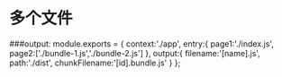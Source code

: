 # 多个文件


###output:
    module.exports = {
        context:'./app',
        entry:{
            page1:'./index.js',
            page2:['./bundle-1.js','./bundle-2.js']
        },
        output:{
            filename:'[name].js',
            path:'./dist',
            chunkFilename:'[id].bundle.js'
        }
    };
    